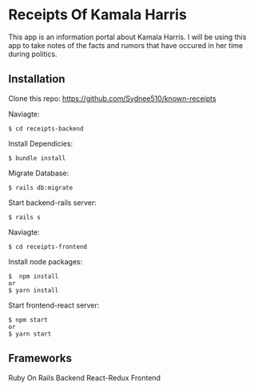 # Receipts Of Kamala Harris

This app is an information portal about Kamala Harris. I will be using this app to take notes of the facts and rumors that have occured in her time during politics. 

## Installation

Clone this repo:
https://github.com/Sydnee510/known-receipts

Naviagte:

    $ cd receipts-backend

Install Dependicies:

    $ bundle install

Migrate Database:

    $ rails db:migrate 

Start backend-rails server:

    $ rails s 

Naviagte:

    $ cd receipts-frontend

Install node packages:

    $  npm install 
    or
    $ yarn install

Start frontend-react server:

    $ npm start 
    or 
    $ yarn start

## Frameworks

Ruby On Rails Backend
React-Redux Frontend 